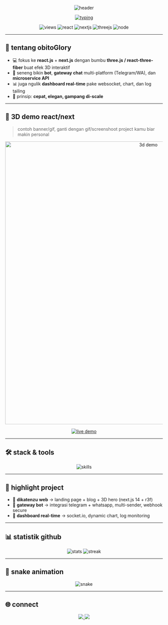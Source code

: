<!-- 3D style header -->
<p align="center">
  <img src="https://capsule-render.vercel.app/api?type=waving&height=220&text=obitoGlory&fontAlign=50&fontAlignY=40&color=0:0f2027,50:203a43,100:2c5364&fontColor=ffffff&desc=react.js%20%7C%20next.js%20%7C%203d%20experience&descAlign=50&descAlignY=65" alt="header" />
</p>

<!-- typing animation -->
<p align="center">
  <a href="https://github.com/obitoGlory">
    <img src="https://readme-typing-svg.demolab.com?font=JetBrains+Mono&weight=700&size=24&pause=1200&center=true&vCenter=true&random=false&width=900&lines=halo%2C%20aku%20obitoGlory%20%E2%9C%A8;ngoprek%20react.js%2C%20next.js%2C%20dan%20three.js;bangun%20bot%2C%20gateway%2C%20dan%20dashboard%20real-time;selalu%20belajar%20dan%20ngoding%20setiap%20hari%20%F0%9F%9A%80" alt="typing" />
  </a>
</p>

<!-- quick badges -->
<p align="center">
  <img src="https://komarev.com/ghpvc/?username=obitoGlory&label=visitors&style=flat" alt="views" />
  <img src="https://img.shields.io/badge/react-18-61dafb.svg?logo=react&logoColor=000" alt="react" />
  <img src="https://img.shields.io/badge/next.js-14-000000.svg?logo=nextdotjs" alt="nextjs" />
  <img src="https://img.shields.io/badge/three.js-r152-000000.svg?logo=threedotjs" alt="threejs" />
  <img src="https://img.shields.io/badge/node.js-%20-43853d.svg?logo=nodedotjs&logoColor=fff" alt="node" />
</p>

---

## 👋 tentang obitoGlory
- 💻 fokus ke **react.js** + **next.js** dengan bumbu **three.js / react-three-fiber** buat efek 3D interaktif  
- 🤖 seneng bikin **bot**, **gateway chat** multi-platform (Telegram/WA), dan **microservice API**  
- 📊 juga ngulik **dashboard real-time** pake websocket, chart, dan log tailing  
- 🚀 prinsip: **cepat, elegan, gampang di-scale**  

---

## 🌌 3D demo react/next
> contoh banner/gif, ganti dengan gif/screenshoot project kamu biar makin personal  
<p align="center">
  <img src="https://raw.githubusercontent.com/obitoGlory/obitoGlory/main/3d_banner.gif" alt="3d demo" width="900" />
</p>

<p align="center">
  <a href="https://github.com/obitoGlory" target="_blank">
    <img src="https://img.shields.io/badge/live%20demo-visit-blue?logo=vercel" alt="live demo" />
  </a>
</p>

---

## 🛠️ stack & tools
<p align="center">
  <img src="https://skillicons.dev/icons?i=react,nextjs,threejs,nodejs,express,ts,js,html,css,tailwind,vercel,cloudflare,redis,postgres,mongodb,docker,python,linux,vim,git&perline=10" alt="skills" />
</p>

---

## 📂 highlight project
- 🔹 **dikatenzu web** → landing page + blog + 3D hero (next.js 14 + r3f)  
- 🔹 **gateway bot** → integrasi telegram + whatsapp, multi-sender, webhook secure  
- 🔹 **dashboard real-time** → socket.io, dynamic chart, log monitoring  

---

## 📊 statistik github
<p align="center">
  <img src="https://github-readme-stats.vercel.app/api?username=obitoGlory&show_icons=true&theme=tokyonight" alt="stats" />
  <img src="https://github-readme-streak-stats.herokuapp.com?user=obitoGlory&theme=tokyonight" alt="streak" />
</p>

---

## 🐍 snake animation
<p align="center">
  <img src="https://raw.githubusercontent.com/obitoGlory/obitoGlory/output/github-contribution-grid-snake.svg" alt="snake" />
</p>

---

## 🌐 connect
<p align="center">
  <a href="https://github.com/obitoGlory">
    <img src="https://img.shields.io/badge/github-obitoGlory-black?logo=github&style=for-the-badge" />
  </a>
  <a href="https://vercel.com/">
    <img src="https://img.shields.io/badge/deploy%20with-vercel-blue?logo=vercel&style=for-the-badge" />
  </a>
</p>

